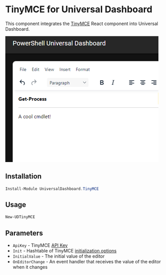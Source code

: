 # TinyMCE for Universal Dashboard

This component integrates the [TinyMCE](https://www.tiny.cloud) React component into Universal Dashboard. 

![](.\screenshot.png)

## Installation 

```powershell
Install-Module UniversalDashboard.TinyMCE
```

## Usage

```powershell
New-UDTinyMCE
```

## Parameters 

- `ApiKey` - TinyMCE [API Key](https://www.tiny.cloud/get-tiny/)
- `Init` - Hashtable of TinyMCE [initialization options](https://www.tiny.cloud/docs/tinymce/6/basic-setup/)
- `InitialValue` - The initial value of the editor
- `OnEditorChange` - An event handler that receives the value of the editor when it changes
